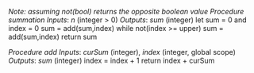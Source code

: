 *Note: assuming not(bool) returns the opposite boolean value*
*Procedure* _summation_
	*Inputs*: _n_ (integer > 0)
	*Outputs*: _sum_ (integer)
		let sum = 0 and index = 0
		sum = add(sum,index)
		while not(index >= upper)
			sum = add(sum,index)
		return sum

*Procedure* _add_
	*Inputs*: _curSum_ (integer), _index_ (integer, global scope)
	*Outputs*: _sum_ (integer)
		index = index + 1
		return index + curSum